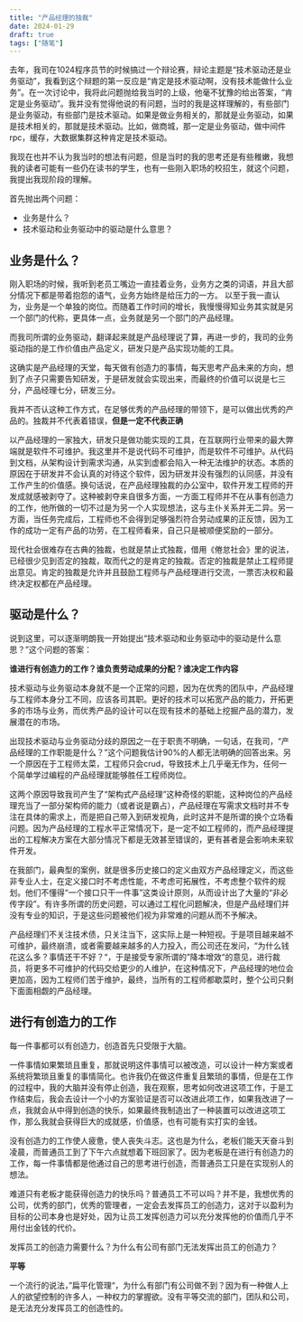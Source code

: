 ```yaml
---
title: "产品经理的独裁"
date: 2024-01-29
draft: true
tags: ["随笔"]
---
```

去年，我司在1024程序员节的时候搞过一个辩论赛，辩论主题是“技术驱动还是业务驱动”，我看到这个辩题的第一反应是“肯定是技术驱动啊，没有技术能做什么业务”。在一次讨论中，我将此问题抛给我当时的上级，他毫不犹豫的给出答案，“肯定是业务驱动”。我并没有觉得他说的有问题，当时的我是这样理解的，有些部门是业务驱动，有些部门是技术驱动。如果是做业务相关的，那就是业务驱动，如果是技术相关的，那就是技术驱动。比如，做商城，那一定是业务驱动，做中间件rpc，缓存，大数据集群这种肯定是技术驱动。

我现在也并不认为我当时的想法有问题，但是当时的我的思考还是有些稚嫩，我想我的读者可能有一些仍在读书的学生，也有一些刚入职场的校招生，就这个问题，我提出我现阶段的理解。

首先抛出两个问题：
* 业务是什么？
* 技术驱动和业务驱动中的驱动是什么意思？

## 业务是什么？

刚入职场的时候，我听到老员工嘴边一直挂着业务，业务方之类的词语，并且大部分情况下都是带着抱怨的语气，业务方始终是给压力的一方。
以至于我一直认为，业务是一个单独的岗位。而随着工作时间的增长，我慢慢得知业务其实就是另一个部门的代称，更具体一点，业务就是另一个部门的产品经理。

而我司所谓的业务驱动，翻译起来就是产品经理说了算，再进一步的，我司的业务驱动指的是工作价值由产品定义，研发只是产品实现功能的工具。

这确实是产品经理的天堂，每天做有创造力的事情，每天思考产品未来的方向，想到了点子只需要告知研发，于是研发就会实现出来，而最终的价值可以说是七三分，产品经理七分，研发三分。

我并不否认这种工作方式，在足够优秀的产品经理的带领下，是可以做出优秀的产品的。独裁并不代表着错误，**但是一定不代表正确**

以产品经理的一家独大，研发只是做功能实现的工具，在互联网行业带来的最大弊端就是软件不可维护。我这里并不是说代码不可维护，而是软件不可维护。从代码到文档，从架构设计到需求沟通，从实到虚都会陷入一种无法维护的状态。本质的原因在于研发并不会认真的对待这个软件，因为研发并没有强烈的认同感，并没有工作产生的价值感。换句话说，在产品经理独裁的办公室中，软件开发工程师的开发成就感被剥夺了。这种被剥夺来自很多方面，一方面工程师并不在从事有创造力的工作，他所做的一切不过是为另一个人实现想法，这与主仆关系并无二异。另一方面，当任务完成后，工程师也不会得到足够强烈符合劳动成果的正反馈，因为工作的成功一定有产品的功劳，在工程师看来，自己只是被顺便奖励的一部分。

现代社会很难存在古典的独裁，也就是禁止式独裁，借用《倦怠社会》里的说法，已经很少见到否定的独裁，取而代之的是肯定的独裁。否定的独裁是禁止工程师提出意见。肯定的独裁是允许并且鼓励工程师与产品经理进行交流，一票否决权和最终决定权都在产品经理。

## 驱动是什么？

说到这里，可以逐渐明朗我一开始提出“技术驱动和业务驱动中的驱动是什么意思？”这个问题的答案：

**谁进行有创造力的工作？谁负责劳动成果的分配？谁决定工作内容**

技术驱动与业务驱动本身就不是一个正常的问题，因为在优秀的团队中，产品经理与工程师本身分工不同，应该各司其职。更好的技术可以拓宽产品的能力，开拓更多的市场与业务，而优秀产品的设计可以在现有技术的基础上挖掘产品的潜力，发展潜在的市场。

出现技术驱动与业务驱动分歧的原因之一在于职责不明确，一句话，在我司，“产品经理的工作职能是什么？”这个问题我估计90%的人都无法明确的回答出来。另一个原因在于工程师太菜，工程师只会crud，导致技术上几乎毫无作为，任何一个简单学过编程的产品经理就能够胜任工程师岗位。

这两个原因导致我司产生了“架构式产品经理”这种奇怪的职能，这种岗位的产品经理充当了一部分架构师的能力（或者说是霸占），产品经理在写需求文档时并不专注在具体的需求上，而是把自己带入到研发视角，此时这并不是所谓的换个立场看问题。因为产品经理的工程水平正常情况下，是一定不如工程师的，而产品经理提出的工程解决方案在大部分情况下都是无效甚至错误的，更有甚者是会影响未来软件开发。

在我部门，最典型的案例，就是很多历史接口的定义由双方产品经理定义，而这些非专业人士，在定义接口时不考虑性能，不考虑可拓展性，不考虑整个软件的规划。他们不懂得“一个接口只干一件事”这类设计原则，从而设计出了大量的“非必传字段”。有许多所谓的历史问题，可以通过工程化问题解决，但是产品经理们并没有专业的知识，于是这些问题被他们视为非常难的问题从而不予解决。

产品经理们不关注技术债，只关注当下，这实际上是一种短视。于是项目越来越不可维护，最终崩溃，或者需要越来越多的人力投入，而公司还在发问，“为什么钱花这么多？事情还干不好？“，于是接受专家所谓的”降本增效“的意见，进行裁员，将更多不可维护的代码交给更少的人维护，在这种情况下，产品经理的地位会更加高，因为工程师们苦于维护，最终，当所有的工程师都歇菜时，整个公司只剩下面面相觑的产品经理。

## 进行有创造力的工作

每一件事都可以有创造力，创造首先只受限于大脑。

一件事情如果繁琐且重复，那就说明这件事情可以被改造，可以设计一种方案或者系统将繁琐且重复的事情简化。也许我仍在做这件重复且繁琐的事情，但是在工作的过程中，我的大脑并没有停止创造，我在观察，思考如何改进这项工作，于是工作结束后，我会去设计一个小的方案验证是否可以改进此项工作，如果我改进了一点，我就会从中得到创造的快乐，如果最终我制造出了一种装置可以改进这项工作，那么我就会获得巨大的成就感，价值感，也有可能有实打实的金钱。

没有创造力的工作使人疲惫，使人丧失斗志。这也是为什么，老板们能天天奋斗到凌晨，而普通员工到了下午六点就想着下班回家了。因为老板是在进行有创造力的工作，每一件事情都是他通过自己的思考进行创造，而普通员工只是在实现别人的想法。

难道只有老板才能获得创造力的快乐吗？普通员工不可以吗？并不是，我想优秀的公司，优秀的部门，优秀的管理者，一定会去发挥员工的创造力，这对于以盈利为目标的公司本身也是好处，因为让员工发挥创造力可以充分发挥他的价值而几乎不用付出金钱的代价。

发挥员工的创造力需要什么？为什么有公司有部门无法发挥出员工的创造力？

**平等**

一个流行的说法，”扁平化管理“，为什么有部门有公司做不到？因为有一种做人上人的欲望控制的许多人，一种权力的掌握欲。没有平等交流的部门，团队和公司，是无法充分发挥员工的创造性的。

